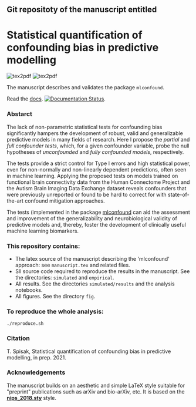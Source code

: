 
## Git repositoty of the manuscript entitled
# Statistical quantification of confounding bias in predictive modelling
![tex2pdf](https://github.com/pni-lab/mlconfound-manuscript/actions/workflows/tex2pdf.yml/badge.svg)
![tex2pdf](https://github.com/pni-lab/mlconfound-manuscript/actions/workflows/lint_latex.yml/badge.svg)

The manuscript describes and validates the package `mlconfound`.

Read the [docs](https://mlconfound.readthedocs.io). 
[![Documentation Status](https://readthedocs.org/projects/mlconfound/badge/?version=latest)](https://mlconfound.readthedocs.io/en/latest/?badge=latest).


### Abstarct
The lack of non-parametric statistical tests for confounding bias significantly hampers the development of robust, valid and generalizable predictive models in many fields of research.
Here I propose the *partial* and *full confounder tests*, which, for a given confounder variable, probe the null hypotheses of *unconfounded* and *fully confounded models*, respectively.

The tests provide a strict control for Type I errors and high statistical power, even for non-normally and non-linearly dependent predictions, often seen in machine learning.
Applying the proposed tests on models trained on functional brain connectivity data from the Human Connectome Project and the Autism Brain Imaging Data Exchange dataset reveals confounders that were previously unreported or found to be hard to correct for with state-of-the-art confound mitigation approaches.

The tests (implemented in the package [mlconfound](https://mlconfound.readthedocs.io}{https://mlconfound.readthedocs.io) can aid the assessment and improvement of the generalizability and neurobiological validity of predictive models and, thereby, foster the development of clinically useful machine learning biomarkers.


### This repository contains:
- The latex source of the manuscript describing the 'mlconfound' approach: 
  see `manuscript.tex` and related files.
- Sll source code required to reproduce the results in the manuscript.
  See the directories: `simulated` and `empirical`.
- All results. See the directories `simulated/results` and the analysis notebooks.
- All figures. See the directory `fig`.
  
### To reproduce the whole analysis:
`./reproduce.sh`
  
### Citation
T. Spisak, Statistical quantification of confounding bias in predictive modelling, in prep. 2021.

### Acknowledgements
The manuscript builds on an aesthetic and simple LaTeX style suitable for "preprint" publications such as arXiv and bio-arXiv, etc. 
It is based on the [**nips_2018.sty**](https://media.nips.cc/Conferences/NIPS2018/Styles/nips_2018.sty) style.

